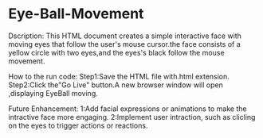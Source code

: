 # Eye-Ball-Movement
Dscription:
This HTML document creates a simple interactive face with moving eyes that follow the user's mouse cursor.the face consists of a yellow circle with two eyes,and the eyes's black follow the mouse movement.

How to the run code:
Step1:Save the HTML file with.html extension.
Step2:Click the"Go Live" button.A new browser window will open ,displaying EyeBall moving.

Future Enhancement:
1:Add facial expressions or animations to make the intractive face more engaging.
2:Implement user intraction, such as clicling on the eyes to trigger actions or reactions.
